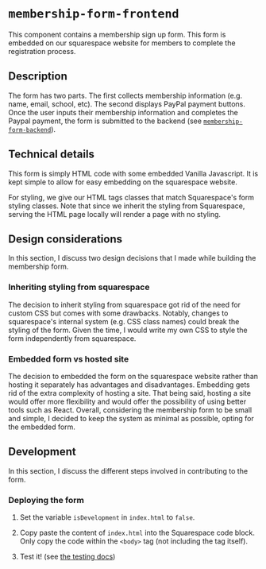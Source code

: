 # `membership-form-frontend`

This component contains a membership sign up form. This form is embedded on our squarespace website for members to complete the registration process.

## Description

The form has two parts. The first collects membership information (e.g. name, email, school, etc).
The second displays PayPal payment buttons.
Once the user inputs their membership information and completes the Paypal payment, the form is submitted to the backend
(see [`membership-form-backend`](../membership-form-backend)).

## Technical details

This form is simply HTML code with some embedded Vanilla Javascript.
It is kept simple to allow for easy embedding on the squarespace website.

For styling, we give our HTML tags classes that match Squarespace's form styling classes.
Note that since we inherit the styling from Squarespace, serving the HTML page locally will render a page with no styling.

## Design considerations

In this section, I discuss two design decisions that I made while building the membership form.

### Inheriting styling from squarespace

The decision to inherit styling from squarespace got rid of the need for custom CSS but comes with some drawbacks.
Notably, changes to squarespace's internal system (e.g. CSS class names) could break the styling of the form.
Given the time, I would write my own CSS to style the form independently from squarespace.

### Embedded form vs hosted site

The decision to embedded the form on the squarespace website rather than hosting it separately has advantages and disadvantages.
Embedding gets rid of the extra complexity of hosting a site.
That being said, hosting a site would offer more flexibility and would offer the possibility of using better tools such as React.
Overall, considering the membership form to be small and simple, I decided to keep the system as minimal as possible, opting for the embedded form.

## Development

In this section, I discuss the different steps involved in contributing to the form.

### Deploying the form

1. Set the variable `isDevelopment` in `index.html` to `false`.

2. Copy paste the content of `index.html` into the Squarespace code block. Only copy the code within the `<body>` tag (not including the tag itself).

3. Test it! (see [the testing docs](docs/Testing.md))